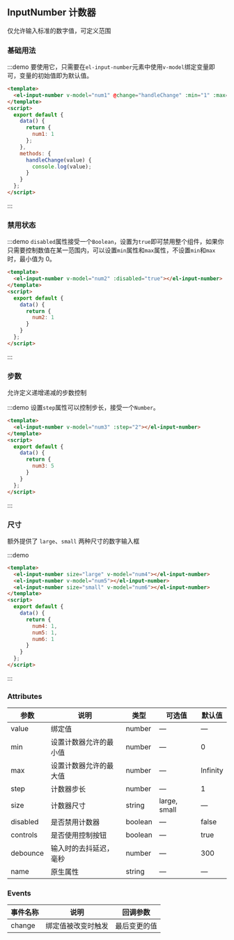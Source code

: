 <script>
  export default {
    data() {
      return {
        num1: 1,
        num2: 1,
        num3: 5,
        num4: 1,
        num5: 1,
        num6: 1
      }
    },
    methods: {
      handleChange(value) {
        console.log(value);
      }
    }
  };
</script>
<style>
  .demo-box.demo-input-number {
    .el-input-number + .el-input-number {
      margin-left: 10px;
    }
  }
</style>

## InputNumber 计数器

仅允许输入标准的数字值，可定义范围

### 基础用法

:::demo 要使用它，只需要在`el-input-number`元素中使用`v-model`绑定变量即可，变量的初始值即为默认值。
```html
<template>
  <el-input-number v-model="num1" @change="handleChange" :min="1" :max="10"></el-input-number>
</template>
<script>
  export default {
    data() {
      return {
        num1: 1
      };
    },
    methods: {
      handleChange(value) {
        console.log(value);
      }
    }
  };
</script>
```
:::

### 禁用状态

:::demo `disabled`属性接受一个`Boolean`，设置为`true`即可禁用整个组件，如果你只需要控制数值在某一范围内，可以设置`min`属性和`max`属性，不设置`min`和`max`时，最小值为 0。

```html
<template>
  <el-input-number v-model="num2" :disabled="true"></el-input-number>
</template>
<script>
  export default {
    data() {
      return {
        num2: 1
      }
    }
  };
</script>
```
:::

### 步数

允许定义递增递减的步数控制

:::demo 设置`step`属性可以控制步长，接受一个`Number`。

```html
<template>
  <el-input-number v-model="num3" :step="2"></el-input-number>
</template>
<script>
  export default {
    data() {
      return {
        num3: 5
      }
    }
  };
</script>
```
:::

### 尺寸

额外提供了 `large`、`small` 两种尺寸的数字输入框

:::demo

```html
<template>
  <el-input-number size="large" v-model="num4"></el-input-number>
  <el-input-number v-model="num5"></el-input-number>
  <el-input-number size="small" v-model="num6"></el-input-number>
</template>
<script>
  export default {
    data() {
      return {
        num4: 1,
        num5: 1,
        num6: 1
      }
    }
  };
</script>
```
:::

### Attributes
| 参数      | 说明          | 类型      | 可选值                           | 默认值  |
|----------|-------------- |----------|--------------------------------  |-------- |
| value    | 绑定值         | number | — | — |
| min      | 设置计数器允许的最小值 | number | — | 0 |
| max      | 设置计数器允许的最大值 | number | — | Infinity |
| step     | 计数器步长           | number   | — | 1 |
| size     | 计数器尺寸           | string   | large, small | — |
| disabled | 是否禁用计数器        | boolean | — | false |
| controls | 是否使用控制按钮        | boolean | — | true |
| debounce | 输入时的去抖延迟，毫秒 | number | — | 300 |
| name | 原生属性 | string | — | — |

### Events
| 事件名称 | 说明 | 回调参数 |
|---------|--------|---------|
| change | 绑定值被改变时触发 | 最后变更的值 |
